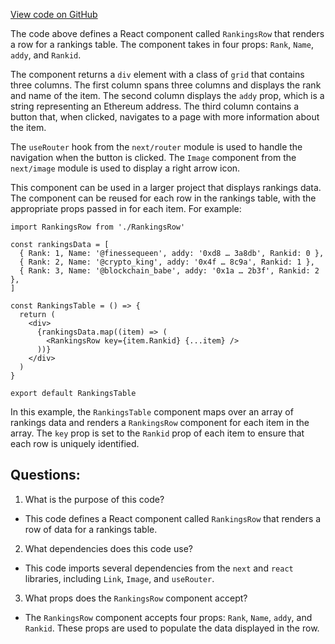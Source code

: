 [View code on GitHub](zoo-labs/zoo/blob/master/core/src/marketplace/Rankings/RankingsRow.tsx)

The code above defines a React component called `RankingsRow` that renders a row for a rankings table. The component takes in four props: `Rank`, `Name`, `addy`, and `Rankid`. 

The component returns a `div` element with a class of `grid` that contains three columns. The first column spans three columns and displays the rank and name of the item. The second column displays the `addy` prop, which is a string representing an Ethereum address. The third column contains a button that, when clicked, navigates to a page with more information about the item.

The `useRouter` hook from the `next/router` module is used to handle the navigation when the button is clicked. The `Image` component from the `next/image` module is used to display a right arrow icon.

This component can be used in a larger project that displays rankings data. The component can be reused for each row in the rankings table, with the appropriate props passed in for each item. For example:

```
import RankingsRow from './RankingsRow'

const rankingsData = [
  { Rank: 1, Name: '@finessequeen', addy: '0xd8 … 3a8db', Rankid: 0 },
  { Rank: 2, Name: '@crypto_king', addy: '0x4f … 8c9a', Rankid: 1 },
  { Rank: 3, Name: '@blockchain_babe', addy: '0x1a … 2b3f', Rankid: 2 },
]

const RankingsTable = () => {
  return (
    <div>
      {rankingsData.map((item) => (
        <RankingsRow key={item.Rankid} {...item} />
      ))}
    </div>
  )
}

export default RankingsTable
```

In this example, the `RankingsTable` component maps over an array of rankings data and renders a `RankingsRow` component for each item in the array. The `key` prop is set to the `Rankid` prop of each item to ensure that each row is uniquely identified.
## Questions: 
 1. What is the purpose of this code?
- This code defines a React component called `RankingsRow` that renders a row of data for a rankings table.

2. What dependencies does this code use?
- This code imports several dependencies from the `next` and `react` libraries, including `Link`, `Image`, and `useRouter`.

3. What props does the `RankingsRow` component accept?
- The `RankingsRow` component accepts four props: `Rank`, `Name`, `addy`, and `Rankid`. These props are used to populate the data displayed in the row.